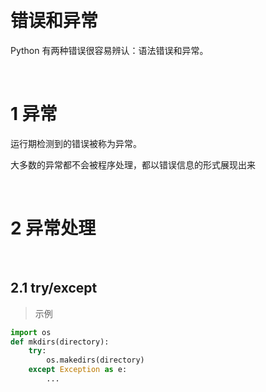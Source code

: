 &emsp;
# 错误和异常

Python 有两种错误很容易辨认：语法错误和异常。


&emsp;
# 1 异常
运行期检测到的错误被称为异常。

大多数的异常都不会被程序处理，都以错误信息的形式展现出来

&emsp;
# 2 异常处理

&emsp;
## 2.1 try/except

>示例
```python
import os
def mkdirs(directory):
    try:
        os.makedirs(directory)
    except Exception as e:
        ...
```